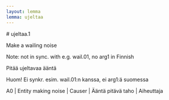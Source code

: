 ```yaml
---
layout: lemma
lemma: ujeltaa
---
```


<div class="sense">
# <span class="sensename">ujeltaa.1</span>

<span class="description">Make a wailing noise</span>

Note: not in sync. with e.g. wail.01, no arg1 in Finnish

<span class="description">Pitää ujeltavaa ääntä</span>

Huom! Ei synkr. esim. wail.01:n kanssa, ei arg1:ä suomessa

A0 | Entity making noise | Causer | Ääntä pitävä taho | Aiheuttaja

</div>


